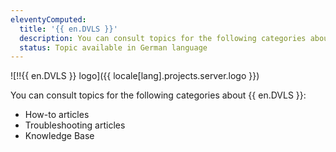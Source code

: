 ```yaml
---
eleventyComputed:
  title: '{{ en.DVLS }}'
  description: You can consult topics for the following categories about {{ en.DVLS }}':' How-to articles, Troubleshooting articles, and Knowledge Base
  status: Topic available in German language
---
```

![!!{{ en.DVLS }} logo]({{ locale[lang].projects.server.logo }})

You can consult topics for the following categories about {{ en.DVLS }}:

* How-to articles
* Troubleshooting articles
* Knowledge Base
